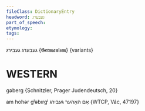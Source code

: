 ```yaml
---
fileClass: DictionaryEntry
headword: געבערג
part_of_speech: 
etymology: 
tags: 
---
```

געבערג
געבירג {𝕲𝖊𝖗𝖒𝖆𝖓𝖎𝖘𝖒} {variants}

WESTERN
========

gəberg {Schnitzler, Prager Judendeutsch, 20}

am hohər gʲəbɩrgʲ אַם האָהער געבירג {WTCP, Vác, 47197}